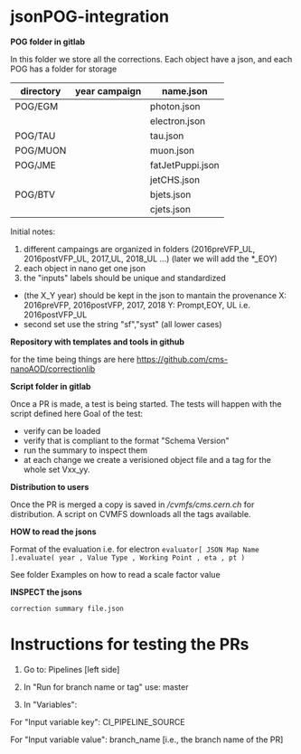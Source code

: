 # jsonPOG-integration
 

**POG folder in gitlab**

In this folder we store all the corrections.
Each object have a json, and each POG has a folder for storage

| directory  | year campaign | name.json |
| ---------- | --------------| ----------|
| POG/EGM  |  | photon.json |
|          |  | electron.json |
| POG/TAU  |  | tau.json |
| POG/MUON |  | muon.json |
| POG/JME  |  | fatJetPuppi.json |
|          |  | jetCHS.json |
| POG/BTV  |  | bjets.json |
|          |  | cjets.json |

Initial notes: 
1. different campaings are organized in folders (2016preVFP_UL, 2016postVFP_UL, 2017_UL, 2018_UL ...) (later we will add the *_EOY)
2. each object in nano get one json
3. the "inputs" labels should be unique and standardized
- (the X_Y year) should be kept in the json to mantain the provenance
    X: 2016preVFP, 2016postVFP, 2017, 2018
    Y: Prompt,EOY, UL
    i.e. 2016postVFP_UL
- second set use the string "sf","syst" (all lower cases)



**Repository with templates and tools in github**

for the time being things are here
https://github.com/cms-nanoAOD/correctionlib


**Script folder in gitlab**

Once a PR is made, a test is being started.
The tests will happen with the script defined here
Goal of the test:
* verify can be loaded
* verify that is compliant to the format "Schema Version" 
* run the summary to inspect them 
* at each change we create a verisioned object file and a tag for the whole set Vxx_yy.

**Distribution to users**

Once the PR is merged a copy is saved in */cvmfs/cms.cern.ch* for distribution.
A script on CVMFS downloads all the tags available.

**HOW to read the jsons**

Format of the evaluation i.e. for electron
`evaluator[ JSON Map Name ].evaluate( year , Value Type , Working Point , eta , pt )`

See folder Examples on how to read a scale factor value


**INSPECT the jsons**

`correction summary file.json`


# Instructions for testing the PRs
 
1. Go to: Pipelines [left side]

2. In "Run for branch name or tag" use: master

3. In "Variables":

For "Input variable key": CI_PIPELINE_SOURCE 

For "Input variable value": branch_name [i.e., the branch name of the PR]

